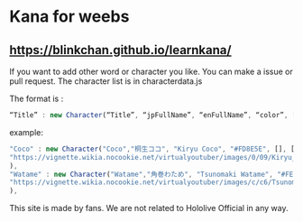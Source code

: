 # Kana for weebs
## https://blinkchan.github.io/learnkana/

If you want to add other word or character you like. You can make a issue or pull request. The character list is in characterdata.js

The format is :
```javascript
“Title” : new Character(“Title”, “jpFullName”, “enFullName”, “color”, [hiragana], [katakana], <image link>),
```

example: 
```javascript
"Coco" : new Character("Coco","桐生ココ", "Kiryu Coco", "#FD8E5E", [], [KO],
"https://vignette.wikia.nocookie.net/virtualyoutuber/images/0/09/Kiryu_Coco_-_Portrait.png/revision/latest/scale-to-width-down/310?cb=20191228224253"
),
"Watame" : new Character("Watame","角巻わため", "Tsunomaki Watame", "#FEF8C4", [WA, TA, ME], [],
"https://vignette.wikia.nocookie.net/virtualyoutuber/images/c/c6/Tsunomaki_Watame_-_Portrait.png/revision/latest/scale-to-width-down/310?cb=20191229204823"
),
 ```
This site is made by fans. We are not related to Hololive Official in any way.
